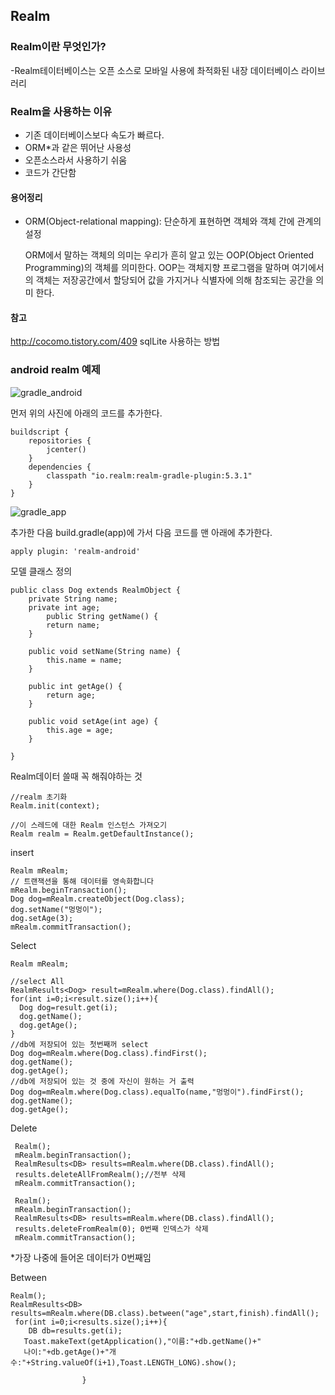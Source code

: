 ## Realm

### Realm이란 무엇인가?

-Realm테이터베이스는 오픈 소스로 모바일 사용에 촤적화된 내장 데이터베이스 라이브러리

### Realm을 사용하는 이유

- 기존 데이터베이스보다 속도가 빠르다.
- ORM*과 같은 뛰어난 사용성
- 오픈소스라서 사용하기 쉬움
- 코드가  간단함

#### 용어정리

+ ORM(Object-relational mapping): 단순하게 표현하면 객체와 객체 간에 관계의 설정

  ORM에서 말하는 객체의 의미는 우리가 흔히 알고 있는 OOP(Object Oriented Programming)의 객체를 의미한다. OOP는 객체지향 프로그램을 말하며 여기에서의 객체는 저장공간에서 할당되어 값을 가지거나 식별자에 의해 참조되는 공간을 의미 한다.

#### 참고

http://cocomo.tistory.com/409 sqlLite 사용하는 방법

### android realm 예제

![gradle_android](https://github.com/taeiim/Android-Study/blob/master/study/week4/Realm_image/gradle_android.PNG?raw=true)



먼저 위의 사진에 아래의 코드를 추가한다.

```
buildscript {
    repositories {
        jcenter()
    }
    dependencies {
        classpath "io.realm:realm-gradle-plugin:5.3.1"
    }
}
```

![gradle_app](https://github.com/taeiim/Android-Study/blob/master/study/week4/Realm_image/gradle_app.PNG?raw=true)

추가한 다음 build.gradle(app)에 가서 다음 코드를 맨 아래에 추가한다.

```
apply plugin: 'realm-android'
```

모델 클래스 정의

```
public class Dog extends RealmObject {
    private String name;
    private int age;
	    public String getName() {
        return name;
    }

    public void setName(String name) {
        this.name = name;
    }

    public int getAge() {
        return age;
    }

    public void setAge(int age) {
        this.age = age;
    }

}
```

Realm데이터 쓸때 꼭 해줘야하는 것

```
//realm 초기화
Realm.init(context);

//이 스레드에 대한 Realm 인스턴스 가져오기
Realm realm = Realm.getDefaultInstance();
```

insert

```
Realm mRealm;
// 트랜잭션을 통해 데이터를 영속화합니다
mRealm.beginTransaction();
Dog dog=mRealm.createObject(Dog.class);
dog.setName("멍멍이");
dog.setAge(3);
mRealm.commitTransaction();
```

Select 

```
Realm mRealm;

//select All
RealmResults<Dog> result=mRealm.where(Dog.class).findAll();
for(int i=0;i<result.size();i++){
  Dog dog=result.get(i);
  dog.getName();
  dog.getAge();
}
//db에 저장되어 있는 첫번째꺼 select
Dog dog=mRealm.where(Dog.class).findFirst();
dog.getName();
dog.getAge();
//db에 저장되어 있는 것 중에 자신이 원하는 거 출력
Dog dog=mRealm.where(Dog.class).equalTo(name,"멍멍이").findFirst();
dog.getName();
dog.getAge();
```

Delete

```
 Realm();
 mRealm.beginTransaction();
 RealmResults<DB> results=mRealm.where(DB.class).findAll();
 results.deleteAllFromRealm();//전부 삭제
 mRealm.commitTransaction();
```

```
 Realm();
 mRealm.beginTransaction();
 RealmResults<DB> results=mRealm.where(DB.class).findAll();
 results.deleteFromRealm(0); 0번째 인덱스가 삭제
 mRealm.commitTransaction();
```

*가장 나중에 들어온 데이터가 0번째임

Between

```
Realm();
RealmResults<DB> results=mRealm.where(DB.class).between("age",start,finish).findAll();
 for(int i=0;i<results.size();i++){
    DB db=results.get(i);
   Toast.makeText(getApplication(),"이름:"+db.getName()+" 
   나이:"+db.getAge()+"개수:"+String.valueOf(i+1),Toast.LENGTH_LONG).show();

                }
```

